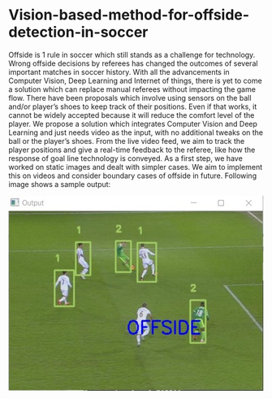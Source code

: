 # Vision-based-method-for-offside-detection-in-soccer

Offside is 1 rule in soccer which still stands as a challenge for technology. Wrong offside decisions by referees has changed the outcomes of several important matches in soccer history. With all the advancements in Computer Vision, Deep Learning and Internet of things, there is yet to come a solution which can replace manual referees without impacting the game flow. There have been proposals which involve using sensors on the ball and/or player’s shoes to keep track of their positions. Even if that works, it cannot be widely accepted because it will reduce the comfort level of the player. We propose a solution which integrates Computer Vision and Deep Learning and just needs video as the input, with no additional tweaks on the ball or the player’s shoes. From the live video feed, we aim to track the player positions and give a real-time feedback to the referee, like how the response of goal line technology is conveyed. As a first step, we have worked on static images and dealt with simpler cases. We aim to implement this on videos and consider boundary cases of offside in future. Following image shows a sample output:


![Alt text](results/img1.jpg?raw=true "Sample Scenario")
